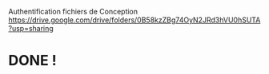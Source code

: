  Authentification
fichiers de Conception https://drive.google.com/drive/folders/0B58kzZBg74OyN2JRd3hVU0hSUTA?usp=sharing

<h1> DONE ! </h1>
